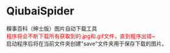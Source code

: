 # QiubaiSpider
糗事百科（绅士版）图片自动下载工具</br>
<span style="color: #ff0000;">程序将会不断下载所有获取到的.jpg和.gif文件，直到程序出错~</br></span>
启动程序后将在当前文件夹创建"save"文件夹用于保存下载的图片。
